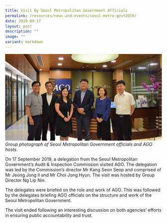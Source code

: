 ```yaml
---
title: Visit By Seoul Metropolitan Government Officials
permalink: /resources/news-and-events/seoul-metro-govt2019/
date: 2019-09-17
layout: post
description: ""
image: ""
variant: markdown
---
```

![](/images/Visitors/Seoul%20Met%202019.jpg)
*Group photograph of Seoul Metropolitan Government officials and AGO hosts.*

On 17 September 2019, a delegation from the Seoul Metropolitan Government’s Audit & Inspection Commission visited AGO. The delegation was led by the Commission’s director Mr Kang Seon Seop and comprised of Mr Jeong Jong Il and Mr Choi Jong Hyun. The visit was hosted by Group Director Ng Lip Nin.

The delegates were briefed on the role and work of AGO. This was followed by the delegates briefing AGO officials on the structure and work of the Seoul Metropolitan Government. 

The visit ended following an interesting discussion on both agencies’ efforts in ensuring public accountability and trust.